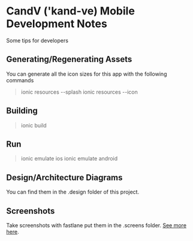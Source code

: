 # CandV ('kand-ve) Mobile Development Notes
Some tips for developers

## Generating/Regenerating Assets
You can generate all the icon sizes for this app with the following commands
> ionic resources --splash
> ionic resources --icon

## Building
> ionic build

## Run
> ionic emulate ios
> ionic emulate android

## Design/Architecture Diagrams
You can find them in the .design folder of this project.

## Screenshots
Take screenshots with fastlane put them in the .screens folder.  [See more here][1].



[1]: https://fastlane.tools/
